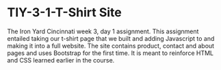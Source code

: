# TIY-3-1-T-Shirt Site

The Iron Yard Cincinnati week 3, day 1 assignment.  This assignment entailed taking our t-shirt page that we built and adding Javascript to and making it into a full website.  The site contains product, contact and about pages and uses Bootstrap for the first time.  It is meant to reinforce HTML and CSS learned earlier in the course.  
